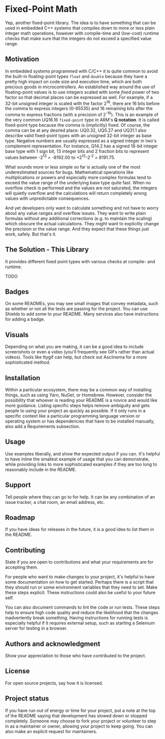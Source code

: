 # Fixed-Point Math

Yep, another fixed-point library. The idea is to have something that can be used in embedded C++ systems that compiles down to more or less plain integer math operations, however with compile-time and (low-cost) runtime checks that make sure that the integers do not exceed a specified value range.

## Motivation

In embedded systems programmed with C/C++ it is quite common to avoid the built-in floating-point types `float` and `double` because they have a pretty high impact on code size and execution time, which are both precious goods in microcontrollers. An established way around the use of floating-point values is to use integers scaled with some *fixed* power of two factor so that decimal places can be expressed as well. For example, if a 32-bit unsigned integer is scaled with the factor 2<sup>16</sup>, there are 16 bits before the comma to express integers (0-65535) and 16 remaining bits after the comma to express fractions (with a precision of 2<sup>-16</sup>). This is an example of the very common UQ16.16 `fixed-point` type in ARM's **Q notation**. It is called fixed-point type because the comma is (implicitly) fixed. Of course, the comma can be at any desired place: UQ0.32, UQ5.27 and UQ31.1 also describe valid fixed-point types with an unsigned 32-bit integer as base type. Negative numbers are usually expressed as a signed integer in two's complement representation. For instance, Q14.2 has a signed 16-bit integer base type with 1 sign bit, 13 integer bits and 2 fraction bits to represent values between -2<sup>13</sup> = -8192.00 to +2<sup>13</sup>-2<sup>-2</sup> = 8191.75.

What sounds more or less simple so far is actually one of the most underestimated sources for bugs. Mathematical operations like multiplications or powers and especially more complex formulas tend to exceed the value range of the underlying base type quite fast. When no overflow check is performed and the values are not saturated, the integers will quietly overflow and the calculations will return completely wrong values with unpredictable consequences.

And yet developers only want to calculate something and not have to worry about any value ranges and overflow issues. They want to write plain formulas without any additional corrections (e.g. to maintain the scaling) which obscure the actual calculations. They *might* want to explicitly change the precision or the value range. And they expect that these things just work, safely. But that's it.

## The Solution - This Library

It provides different fixed point types with various checks at compile- and runtime.

TODO



## Badges
On some READMEs, you may see small images that convey metadata, such as whether or not all the tests are passing for the project. You can use Shields to add some to your README. Many services also have instructions for adding a badge.

## Visuals
Depending on what you are making, it can be a good idea to include screenshots or even a video (you'll frequently see GIFs rather than actual videos). Tools like ttygif can help, but check out Asciinema for a more sophisticated method.

## Installation
Within a particular ecosystem, there may be a common way of installing things, such as using Yarn, NuGet, or Homebrew. However, consider the possibility that whoever is reading your README is a novice and would like more guidance. Listing specific steps helps remove ambiguity and gets people to using your project as quickly as possible. If it only runs in a specific context like a particular programming language version or operating system or has dependencies that have to be installed manually, also add a Requirements subsection.

## Usage
Use examples liberally, and show the expected output if you can. It's helpful to have inline the smallest example of usage that you can demonstrate, while providing links to more sophisticated examples if they are too long to reasonably include in the README.

## Support
Tell people where they can go to for help. It can be any combination of an issue tracker, a chat room, an email address, etc.

## Roadmap
If you have ideas for releases in the future, it is a good idea to list them in the README.

## Contributing
State if you are open to contributions and what your requirements are for accepting them.

For people who want to make changes to your project, it's helpful to have some documentation on how to get started. Perhaps there is a script that they should run or some environment variables that they need to set. Make these steps explicit. These instructions could also be useful to your future self.

You can also document commands to lint the code or run tests. These steps help to ensure high code quality and reduce the likelihood that the changes inadvertently break something. Having instructions for running tests is especially helpful if it requires external setup, such as starting a Selenium server for testing in a browser.

## Authors and acknowledgment
Show your appreciation to those who have contributed to the project.

## License
For open source projects, say how it is licensed.

## Project status
If you have run out of energy or time for your project, put a note at the top of the README saying that development has slowed down or stopped completely. Someone may choose to fork your project or volunteer to step in as a maintainer or owner, allowing your project to keep going. You can also make an explicit request for maintainers.
